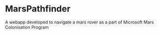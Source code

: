 # MarsPathfinder
A webapp developed to navigate a mars rover as a part of Microsoft Mars Colonisation Program 
